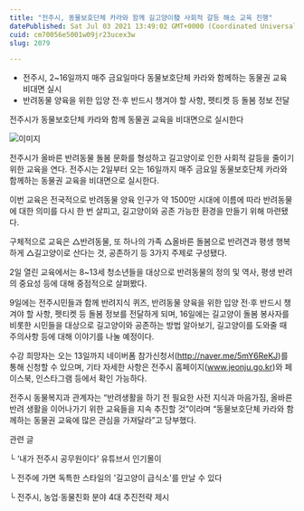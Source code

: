 ```yaml
---
title: "전주시, 동물보호단체 카라와 함께 길고양이發 사회적 갈등 해소 교육 진행"
datePublished: Sat Jul 03 2021 13:49:02 GMT+0000 (Coordinated Universal Time)
cuid: cm70056e5001w09jr23ucex3w
slug: 2079

---
```



- 전주시, 2~16일까지 매주 금요일마다 동물보호단체 카라와 함께하는 동물권 교육 비대면 실시
- 반려동물 양육을 위한 입양 전·후 반드시 챙겨야 할 사항, 펫티켓 등 돌봄 정보 전달

전주시가 동물보호단체 카라와 함께 동물권 교육을 비대면으로 실시한다

![이미지](https://cdn.hashnode.com/res/hashnode/image/upload/v1739249326582/695bd4c8-283c-4db6-b42e-f4f9d8706725.jpeg)

전주시가 올바른 반려동물 돌봄 문화를 형성하고 길고양이로 인한 사회적 갈등을 줄이기 위한 교육을 연다. 전주시는 2일부터 오는 16일까지 매주 금요일 동물보호단체 카라와 함께하는 동물권 교육을 비대면으로 실시한다.

이번 교육은 전국적으로 반려동물 양육 인구가 약 1500만 시대에 이름에 따라 반려동물에 대한 의미를 다시 한 번 살피고, 길고양이와 공존 가능한 환경을 만들기 위해 마련됐다.

구체적으로 교육은 △반려동물, 또 하나의 가족 △올바른 돌봄으로 반려견과 평생 행복하게 △길고양이로 산다는 것, 공존하기 등 3가지 주제로 구성됐다.

2일 열린 교육에서는 8~13세 청소년들을 대상으로 반려동물의 정의 및 역사, 평생 반려의 중요성 등에 대해 중점적으로 살펴봤다.

9일에는 전주시민들과 함께 반려지식 퀴즈, 반려동물 양육을 위한 입양 전·후 반드시 챙겨야 할 사항, 펫티켓 등 돌봄 정보를 전달하게 되며, 16일에는 길고양이 돌봄 봉사자를 비롯한 시민들을 대상으로 길고양이와 공존하는 방법 알아보기, 길고양이를 도와줄 때 주의사항 등에 대해 이야기를 나눌 예정이다.

수강 희망자는 오는 13일까지 네이버폼 참가신청서(http://naver.me/5mY6ReKJ)를 통해 신청할 수 있으며, 기타 자세한 사항은 전주시 홈페이지(www.jeonju.go.kr)와 페이스북, 인스타그램 등에서 확인 가능하다.

전주시 동물복지과 관계자는 “반려생활을 하기 전 필요한 사전 지식과 마음가짐, 올바른 반려 생활을 이어나가기 위한 교육들을 지속 추진할 것”이라며 “동물보호단체 카라와 함께하는 동물권 교육에 많은 관심을 가져달라”고 당부했다.

관련 글

└ ‘내가 전주시 공무원이다’ 유튜브서 인기몰이

└ 전주에 가면 독특한 스타일의 '길고양이 급식소'를 만날 수 있다

└ 전주시, 농업·동물친화 분야 4대 추진전략 제시